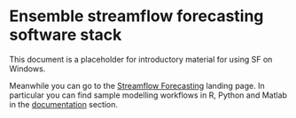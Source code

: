 # Ensemble streamflow forecasting software stack

This document is a placeholder for introductory material for using SF on Windows.

Meanwhile you can go to the [Streamflow Forecasting](https://csiro-hydroinformatics.github.io/streamflow-forecasting-tools-onboard) landing page. In particular you can find sample modelling workflows in R, Python and Matlab in the [documentation](https://csiro-hydroinformatics.github.io/streamflow-forecasting-tools-onboard/documentation.html) section.
